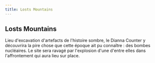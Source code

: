 ```yaml
---
title: Losts Mountains
---
```


Losts Mountains
---------------

Lieu d'excavation d'artefacts de l'histoire sombre, le Dianna Counter y découvrira la pire chose que cette époque ait pu connaître : des bombes nucléaires. Le site sera ravagé par l'explosion d'une d'entre elles dans l'affrontement qui aura lieu sur place.

